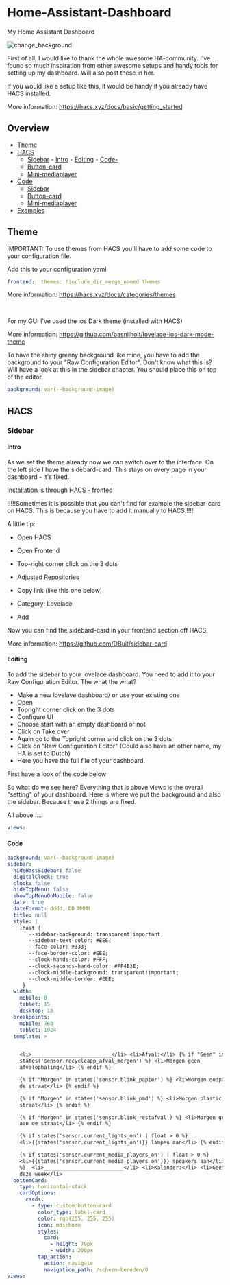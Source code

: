 # Home-Assistant-Dashboard
My Home Assistant Dashboard


![change_background](https://github.com/lorwel/Home-Assistant-Dashboard/blob/main/Pictures%20Dashboard/Home.jpg)

First of all, I would like to thank the whole awesome HA-community. I've found so much inspiration from other awesome setups and handy tools for setting up my dashboard. Will also post these in her.

If you would like a setup like this, it would be handy if you already have HACS installed.

More information: https://hacs.xyz/docs/basic/getting_started

## Overview <!-- omit in toc -->

- [Theme](#theme)
- [HACS](#hacs)
  - [Sidebar](#sidebar)
        - [Intro](#editing)
        - [Editing](#editing)
        - [Code-](#ed)
  - [Button-card](#button-card)
  - [Mini-mediaplayer](#mini-mediaplayer)
- [Code](#code)
  - [Sidebar](#sidebar)
  - [Button-card](#button-card)
  - [Mini-mediaplayer](#mini-mediaplayer)
- [Examples](#examples)






## Theme
IMPORTANT: To use themes from HACS you'll have to add some code to your configuration file.

Add this to your configuration.yaml
```yaml
frontend:  themes: !include_dir_merge_named themes
```
More information: https://hacs.xyz/docs/categories/themes


<br />


For my GUI I've used the ios Dark theme (installed with HACS)

More information: https://github.com/basnijholt/lovelace-ios-dark-mode-theme

To have the shiny greeny background like mine, you have to add the background to your "Raw Configuration Editor". Don't know what this is? Will have a look at this in the sidebar chapter.
You should place this on top of the editor.
```yaml
background: var(--background-image)
```


## HACS
### Sidebar
#### Intro
As we set the theme already now we can switch over to the interface. On the left side I have the sidebard-card. This stays on every page in your dashboard - it's fixed.

Installation is through HACS - fronted 

!!!!!Sometimes it is possible that you can't find for example the sidebar-card on HACS. This is because you have to add it manually to HACS.!!!!

A little tip: 

- Open HACS
              
- Open Frontend
              
- Top-right corner click on the 3 dots

- Adjusted Repositories

- Copy link (like this one below)

- Category: Lovelace

- Add
              
Now you can find the sidebard-card in your frontend section off HACS.

More information: https://github.com/DBuit/sidebar-card

#### Editing
To add the sidebar to your lovelace dashboard. You need to add it to your Raw Configuration Editor.
The what the what?
- Make a new lovelave dashboard/ or use your existing one
- Open 
- Topright corner click on the 3 dots
- Configure UI
- Choose start with an empty dashboard or not
- Click on Take over
- Again go to the Topright corner and click on the 3 dots
- Click on "Raw Configuration Editor" (Could also have an other name, my HA is set to Dutch)
- Here you have the full file of your dashboard.

First have a look of the code below

So what do we see here?
Everything that is above views is the overall "setting" of your dashboard. Here is where we put the background and also the sidebar.
Because these 2 things are fixed.

All above 
....
```yaml
views:
```

#### Code
```yaml
background: var(--background-image)
sidebar:
  hideHassSidebar: false
  digitalClock: true
  clock: false
  hideTopMenu: false
  showTopMenuOnMobile: false
  date: true
  dateFormat: dddd, DD MMMM
  title: null
  style: |
    :host {
       --sidebar-background: transparent!important;
       --sidebar-text-color: #EEE;
       --face-color: #333;
       --face-border-color: #EEE;
       --clock-hands-color: #FFF;
       --clock-seconds-hand-color: #FF4B3E;
       --clock-middle-background: transparent!important;
       --clock-middle-border: #EEE;
     }
  width:
    mobile: 0
    tablet: 15
    desktop: 18
  breakpoints:
    mobile: 768
    tablet: 1024
  template: >


    <li>__________________________</li> <li>Afval:</li> {% if "Geen" in
    states('sensor.recycleapp_afval_morgen') %} <li>Morgen geen
    afvalophaling</li> {% endif %}

    {% if "Morgen" in states('sensor.blink_papier') %} <li>Morgen oudpapier aan
    de straat</li> {% endif %}

    {% if "Morgen" in states('sensor.blink_pmd') %} <li>Morgen plastic aan de
    straat</li> {% endif %}

    {% if "Morgen" in states('sensor.blink_restafval') %} <li>Morgen grijzebak
    aan de straat</li> {% endif %}

    {% if states('sensor.current_lights_on') | float > 0 %}
    <li>{{states('sensor.current_lights_on')}} lampen aan</li> {% endif %}

    {% if states('sensor.current_media_players_on') | float > 0 %}
    <li>{{states('sensor.current_media_players_on')}} speakers aan</li> {% endif
    %}  <li>__________________________</li> <li>Kalender:</li> <li>Geen jarigen
    deze week</li>
  bottomCard:
    type: horizontal-stack
    cardOptions:
      cards:
        - type: custom:button-card
          color_type: label-card
          color: rgb(255, 255, 255)
          icon: mdi:home
          styles:
            card:
              - height: 79px
              - width: 200px
          tap_action:
            action: navigate
            navigation_path: /scherm-beneden/0
views:
```

